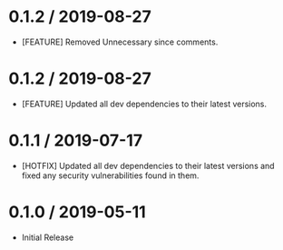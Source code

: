 0.1.2 / 2019-08-27
==================
* [FEATURE] Removed Unnecessary since comments.

0.1.2 / 2019-08-27
==================
* [FEATURE] Updated all dev dependencies to their latest versions.

0.1.1 / 2019-07-17
==================
* [HOTFIX] Updated all dev dependencies to their latest versions and fixed any security vulnerabilities found in them.

0.1.0 / 2019-05-11
==================
* Initial Release